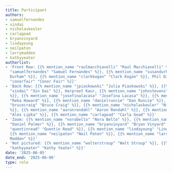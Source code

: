 ```yaml
---
title: Participant
authors:
- samuelfernandes
- xindai
- nicholaskeuler
- carlagoad
- bryanvinyard
- lindayoung
- neilpaton
- larrymadden
- kathyyeater
authorlist:
- 'Front Row: {{% mention_name "raulmacchiavelli" "Raul Macchiavelli" %}}, {{% mention_name
  "samuelfernandes" "Samuel Fernandes" %}}, {{% mention_name "susandurham" "Susan
  Durham" %}}, {{% mention_name "clarkkogan" "Clark Kogan" %}}, Phil Dixon, {{% mention_name
  "conorfair" "Conor Fair" %}}'
- 'Back Row: {{% mention_name "jpiaskowski" "Julia Piaskowski" %}}, {{% mention_name
  "xindai" "Xin Dai" %}}, Harpreet Kaur, {{% mention_name "johnstevens" "John Stevens"
  %}}, {{% mention_name "josefinalacasa" "Josefina Lacasa" %}}, {{% mention_name "rekahoward"
  "Reka Howard" %}}, {{% mention_name "danielruncie" "Dan Runcie" %}}, {{% mention_name
  "brucecraig" "Bruce Craig" %}}, {{% mention_name "nicholaskeuler" "Nick Keuler"
  %}}, {{% mention_name "aaronrendahl" "Aaron Rendahl" %}}, {{% mention_name "alipka"
  "Alex Lipka" %}}, {{% mention_name "carlagoad" "Carla Goad" %}}'
- 'Zoom: {{% mention_name "norabello" "Nora Bello" %}}, {{% mention_name "danielpalmer"
  "Daniel Palmer" %}}, {{% mention_name "bryanvinyard" "Bryan Vinyard" %}}, {{% mention_name
  "quentinread" "Quentin Read" %}}, {{% mention_name "lindayoung" "Linda Young" %}},
  {{% mention_name "neilpaton" "Neil Paton" %}}, {{% mention_name "larrymadden" "Larry
  Madden" %}}'
- 'Not pictured: {{% mention_name "walterstroup" "Walt Stroup" %}}, {{% mention_name
  "kathyyeater" "Kathy Yeater" %}}'
date: '2025-06-05'
date_end: '2025-06-06'
type: role
---
```

